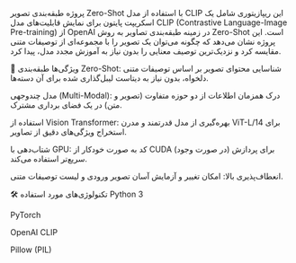 پروژه طبقه‌بندی تصویر Zero-Shot با استفاده از مدل CLIP
این ریپازیتوری شامل یک اسکریپت پایتون برای نمایش قابلیت‌های مدل CLIP (Contrastive Language-Image Pre-training) از OpenAI در زمینه طبقه‌بندی تصاویر به روش Zero-Shot است. این پروژه نشان می‌دهد که چگونه می‌توان یک تصویر را با مجموعه‌ای از توصیفات متنی مقایسه کرد و نزدیک‌ترین توصیف معنایی را بدون نیاز به آموزش مجدد مدل، پیدا کرد.

🌟 ویژگی‌ها
طبقه‌بندی Zero-Shot: شناسایی محتوای تصویر بر اساس توصیفات متنی دلخواه، بدون نیاز به دیتاست لیبل‌گذاری شده برای آن دسته‌ها.

مدل چندوجهی (Multi-Modal): درک همزمان اطلاعات از دو حوزه متفاوت (تصویر و متن) در یک فضای برداری مشترک.

استفاده از Vision Transformer: بهره‌گیری از مدل قدرتمند و مدرن ViT-L/14 برای استخراج ویژگی‌های دقیق از تصاویر.

شتاب‌دهی با GPU: کد به صورت خودکار از CUDA (در صورت وجود) برای پردازش سریع‌تر استفاده می‌کند.

انعطاف‌پذیری بالا: امکان تغییر و آزمایش آسان تصویر ورودی و لیست توصیفات متنی.

🛠️ تکنولوژی‌های مورد استفاده
Python 3

PyTorch

OpenAI CLIP

Pillow (PIL)

